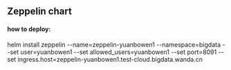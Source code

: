 ## Zeppelin chart
#### how to deploy:
helm install zeppelin --name=zeppelin-yuanbowen1 --namespace=bigdata --set user=yuanbowen1 --set allowed_users=yuanbowen1 --set port=8091 --set ingress.host=zeppelin-yuanbowen1.test-cloud.bigdata.wanda.cn
